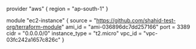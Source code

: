 provider "aws" {
  region = "ap-south-1"
}

module "ec2-instance" {
  source = "https://github.com/shahid-test-org/terraform-module"
  ami_id = "ami-036896dc7dd257166"
  port = 3389
  cidr = "0.0.0.0/0"
  instance_type = "t2.micro"
  vpc_id = "vpc-03fc242a1657c826c"
}
